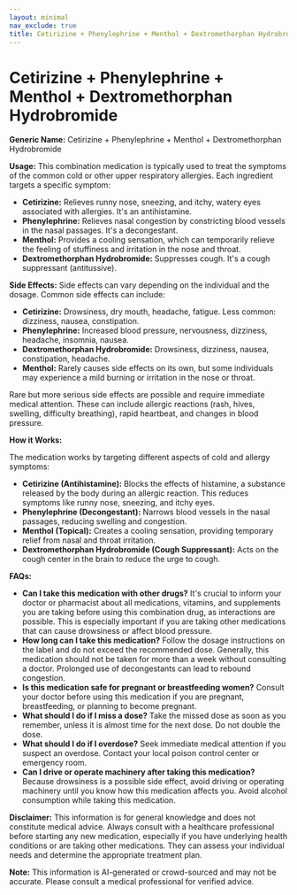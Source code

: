 ```yaml
---
layout: minimal
nav_exclude: true
title: Cetirizine + Phenylephrine + Menthol + Dextromethorphan Hydrobromide
---
```


# Cetirizine + Phenylephrine + Menthol + Dextromethorphan Hydrobromide

**Generic Name:** Cetirizine + Phenylephrine + Menthol + Dextromethorphan Hydrobromide


**Usage:** This combination medication is typically used to treat the symptoms of the common cold or other upper respiratory allergies.  Each ingredient targets a specific symptom:

* **Cetirizine:**  Relieves runny nose, sneezing, and itchy, watery eyes associated with allergies. It's an antihistamine.
* **Phenylephrine:**  Relieves nasal congestion by constricting blood vessels in the nasal passages.  It's a decongestant.
* **Menthol:** Provides a cooling sensation, which can temporarily relieve the feeling of stuffiness and irritation in the nose and throat.
* **Dextromethorphan Hydrobromide:** Suppresses cough. It's a cough suppressant (antitussive).


**Side Effects:**  Side effects can vary depending on the individual and the dosage.  Common side effects can include:

* **Cetirizine:** Drowsiness, dry mouth, headache, fatigue.  Less common:  dizziness, nausea, constipation.
* **Phenylephrine:** Increased blood pressure, nervousness, dizziness, headache, insomnia, nausea.
* **Dextromethorphan Hydrobromide:** Drowsiness, dizziness, nausea, constipation, headache.
* **Menthol:**  Rarely causes side effects on its own, but some individuals may experience a mild burning or irritation in the nose or throat.


Rare but more serious side effects are possible and require immediate medical attention.  These can include allergic reactions (rash, hives, swelling, difficulty breathing), rapid heartbeat, and changes in blood pressure.


**How it Works:**

The medication works by targeting different aspects of cold and allergy symptoms:

* **Cetirizine (Antihistamine):** Blocks the effects of histamine, a substance released by the body during an allergic reaction.  This reduces symptoms like runny nose, sneezing, and itchy eyes.
* **Phenylephrine (Decongestant):** Narrows blood vessels in the nasal passages, reducing swelling and congestion.
* **Menthol (Topical):** Creates a cooling sensation, providing temporary relief from nasal and throat irritation.
* **Dextromethorphan Hydrobromide (Cough Suppressant):**  Acts on the cough center in the brain to reduce the urge to cough.


**FAQs:**

* **Can I take this medication with other drugs?**  It's crucial to inform your doctor or pharmacist about all medications, vitamins, and supplements you are taking before using this combination drug, as interactions are possible.  This is especially important if you are taking other medications that can cause drowsiness or affect blood pressure.
* **How long can I take this medication?**  Follow the dosage instructions on the label and do not exceed the recommended dose.  Generally, this medication should not be taken for more than a week without consulting a doctor.  Prolonged use of decongestants can lead to rebound congestion.
* **Is this medication safe for pregnant or breastfeeding women?**  Consult your doctor before using this medication if you are pregnant, breastfeeding, or planning to become pregnant.
* **What should I do if I miss a dose?**  Take the missed dose as soon as you remember, unless it is almost time for the next dose.  Do not double the dose.
* **What should I do if I overdose?**  Seek immediate medical attention if you suspect an overdose.  Contact your local poison control center or emergency room.
* **Can I drive or operate machinery after taking this medication?**  Because drowsiness is a possible side effect, avoid driving or operating machinery until you know how this medication affects you.  Avoid alcohol consumption while taking this medication.


**Disclaimer:** This information is for general knowledge and does not constitute medical advice.  Always consult with a healthcare professional before starting any new medication, especially if you have underlying health conditions or are taking other medications.  They can assess your individual needs and determine the appropriate treatment plan.


**Note:** This information is AI-generated or crowd-sourced and may not be accurate. Please consult a medical professional for verified advice.